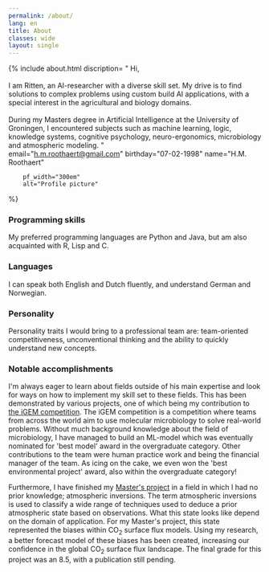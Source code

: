 ```yaml
---
permalink: /about/
lang: en
title: About
classes: wide
layout: single
---
```


{% include about.html 
        discription= 
        "
        Hi, 
        <br><br>
        I am Ritten, an AI-researcher with a diverse skill set. My drive is to 
        find solutions to complex problems using custom build AI applications, 
        with a special interest in the agricultural and biology domains. 
        <br><br>
        During my Masters degree in Artificial Intelligence at the University of Groningen, I 
        encountered subjects such as machine learning, logic, knowledge systems,
        cognitive psychology, neuro-ergonomics, microbiology and atmospheric modeling. 
        "	
        email="h.m.roothaert@gmail.com"
        birthday="07-02-1998"
        name="H.M. Roothaert"
            
        pf_width="300em"
        alt="Profile picture"
        
%}


### Programming skills
My preferred programming languages are Python and Java, but am also 
acquainted with R, Lisp and C. 

### Languages
I can speak both English and Dutch fluently, and understand German and Norwegian.


### Personality
Personality traits I would bring to a professional team are: team-oriented 
competitiveness, unconventional thinking and the ability to quickly 
understand new concepts.


### Notable accomplishments
I'm always eager to learn about fields outside of his main expertise and look for ways on how to implement my skill set to these fields. This has been demonstrated by various projects, one of which being my contribution to [the iGEM competition][iGEM]. The iGEM competition is a competition where teams from across the world aim to use molecular microbiology to solve real-world problems. Without much background knowledge about the field of microbiology, I have managed to build an ML-model which was eventually nominated for 'best model' award in the overgraduate category. Other contributions to the team were human practice work and being the financial manager of the team. As icing on the cake, we even won the 'best environmental project' award, also within the overgraduate category!

Furthermore, I have finished my [Master's project][master project] in a field in which I had no prior knowledge; atmospheric inversions. The term atmospheric inversions is used to classify a wide range of techniques used to deduce a prior atmospheric state based on observations. What this state looks like depend on the domain of application. For my Master's project, this state represented the biases within CO<sub>2</sub> surface flux models. Using my research, a better forecast model of these biases has been created, increasing our confidence in the global CO<sub>2</sub> surface flux landscape. The final grade for this project was an 8.5, with a publication still pending. 

[iGEM]: /portfolio/update/2021/10/27/ByeMonia.html
[master project]: /portfolio/update/2022/11/25/CO2DataAssimilation.html
